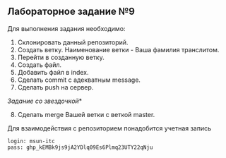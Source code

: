 ## Лабораторное задание №9

Для выполнения задания необходимо:

1. Склонировать данный репозиторий.
2. Создать ветку. Наименование ветки - Ваша фамилия транслитом.
3. Перейти в созданную ветку.
4. Создать файл.
5. Добавить файл в index.
6. Сделать commit с адекватным message.
7. Сделать push на сервер.

*Задание со звездочкой**

8. Сделать merge Вашей ветки с веткой master.

Для взаимодействия с репозиторием понадобится учетная запись

```
login: msun-itc
pass: 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
```
